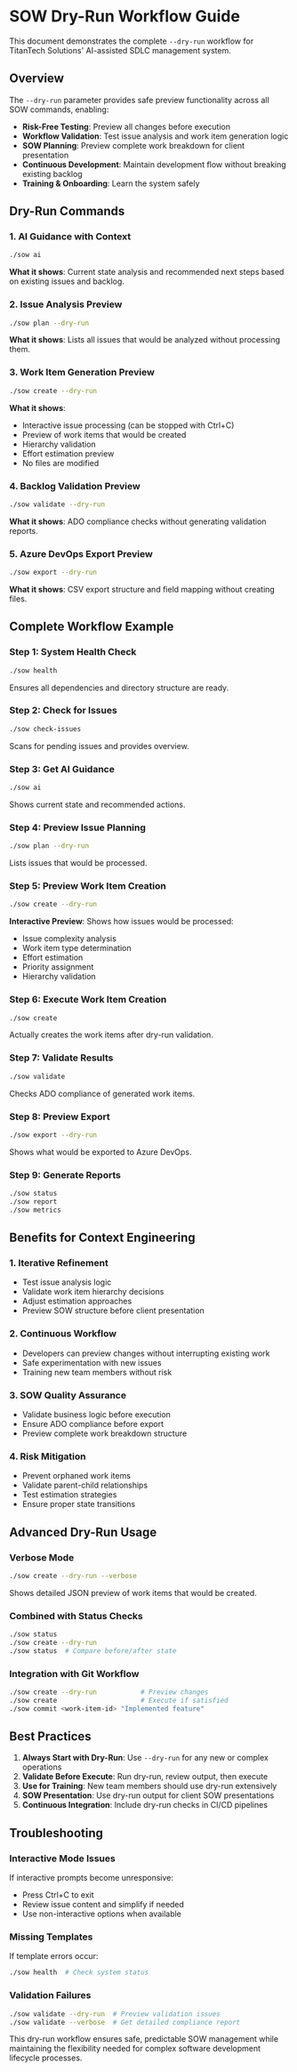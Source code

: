 # SOW Dry-Run Workflow Guide

This document demonstrates the complete `--dry-run` workflow for TitanTech Solutions' AI-assisted SDLC management system.

## Overview

The `--dry-run` parameter provides safe preview functionality across all SOW commands, enabling:

- **Risk-Free Testing**: Preview all changes before execution
- **Workflow Validation**: Test issue analysis and work item generation logic
- **SOW Planning**: Preview complete work breakdown for client presentation
- **Continuous Development**: Maintain development flow without breaking existing backlog
- **Training & Onboarding**: Learn the system safely

## Dry-Run Commands

### 1. AI Guidance with Context
```bash
./sow ai
```
**What it shows**: Current state analysis and recommended next steps based on existing issues and backlog.

### 2. Issue Analysis Preview
```bash
./sow plan --dry-run
```
**What it shows**: Lists all issues that would be analyzed without processing them.

### 3. Work Item Generation Preview
```bash
./sow create --dry-run
```
**What it shows**: 
- Interactive issue processing (can be stopped with Ctrl+C)
- Preview of work items that would be created
- Hierarchy validation
- Effort estimation preview
- No files are modified

### 4. Backlog Validation Preview  
```bash
./sow validate --dry-run
```
**What it shows**: ADO compliance checks without generating validation reports.

### 5. Azure DevOps Export Preview
```bash
./sow export --dry-run
```
**What it shows**: CSV export structure and field mapping without creating files.

## Complete Workflow Example

### Step 1: System Health Check
```bash
./sow health
```
Ensures all dependencies and directory structure are ready.

### Step 2: Check for Issues
```bash
./sow check-issues
```
Scans for pending issues and provides overview.

### Step 3: Get AI Guidance
```bash
./sow ai
```
Shows current state and recommended actions.

### Step 4: Preview Issue Planning
```bash
./sow plan --dry-run
```
Lists issues that would be processed.

### Step 5: Preview Work Item Creation
```bash
./sow create --dry-run
```
**Interactive Preview**: Shows how issues would be processed:
- Issue complexity analysis
- Work item type determination
- Effort estimation
- Priority assignment
- Hierarchy validation

### Step 6: Execute Work Item Creation
```bash
./sow create
```
Actually creates the work items after dry-run validation.

### Step 7: Validate Results
```bash
./sow validate
```
Checks ADO compliance of generated work items.

### Step 8: Preview Export
```bash
./sow export --dry-run
```
Shows what would be exported to Azure DevOps.

### Step 9: Generate Reports
```bash
./sow status
./sow report
./sow metrics
```

## Benefits for Context Engineering

### 1. **Iterative Refinement**
- Test issue analysis logic
- Validate work item hierarchy decisions
- Adjust estimation approaches
- Preview SOW structure before client presentation

### 2. **Continuous Workflow**
- Developers can preview changes without interrupting existing work
- Safe experimentation with new issues
- Training new team members without risk

### 3. **SOW Quality Assurance**
- Validate business logic before execution
- Ensure ADO compliance before export
- Preview complete work breakdown structure

### 4. **Risk Mitigation**
- Prevent orphaned work items
- Validate parent-child relationships
- Test estimation strategies
- Ensure proper state transitions

## Advanced Dry-Run Usage

### Verbose Mode
```bash
./sow create --dry-run --verbose
```
Shows detailed JSON preview of work items that would be created.

### Combined with Status Checks
```bash
./sow status
./sow create --dry-run
./sow status  # Compare before/after state
```

### Integration with Git Workflow
```bash
./sow create --dry-run           # Preview changes
./sow create                     # Execute if satisfied
./sow commit <work-item-id> "Implemented feature"
```

## Best Practices

1. **Always Start with Dry-Run**: Use `--dry-run` for any new or complex operations
2. **Validate Before Execute**: Run dry-run, review output, then execute
3. **Use for Training**: New team members should use dry-run extensively
4. **SOW Presentation**: Use dry-run output for client SOW presentations
5. **Continuous Integration**: Include dry-run checks in CI/CD pipelines

## Troubleshooting

### Interactive Mode Issues
If interactive prompts become unresponsive:
- Press Ctrl+C to exit
- Review issue content and simplify if needed
- Use non-interactive options when available

### Missing Templates
If template errors occur:
```bash
./sow health  # Check system status
```

### Validation Failures
```bash
./sow validate --dry-run  # Preview validation issues
./sow validate --verbose  # Get detailed compliance report
```

This dry-run workflow ensures safe, predictable SOW management while maintaining the flexibility needed for complex software development lifecycle processes.
